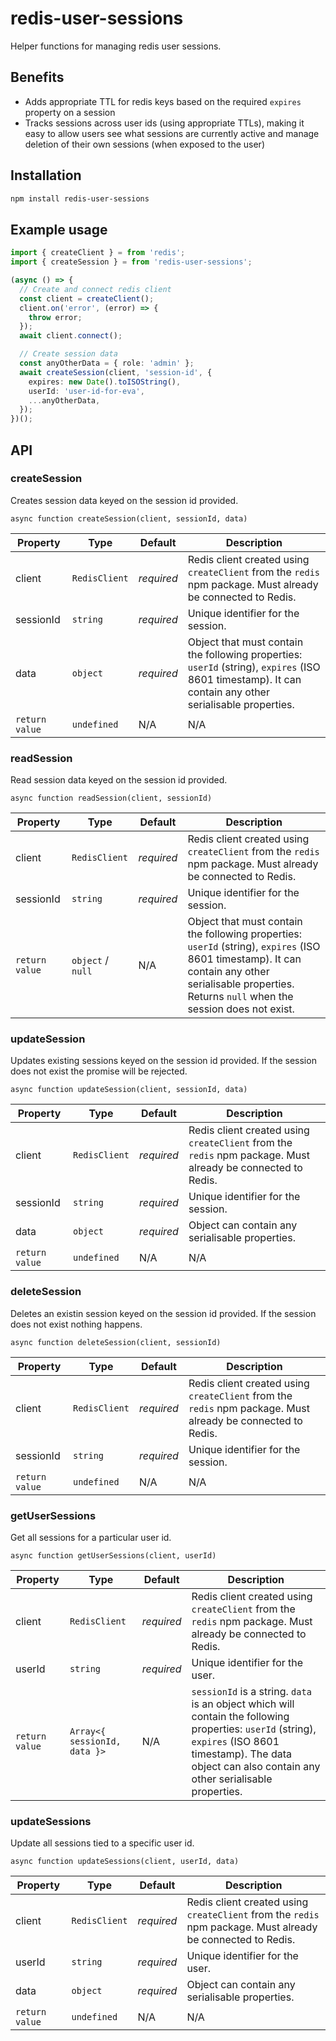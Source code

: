 # redis-user-sessions

Helper functions for managing redis user sessions.

## Benefits

- Adds appropriate TTL for redis keys based on the required `expires` property on a session
- Tracks sessions across user ids (using appropriate TTLs), making it easy to allow users see what sessions are currently active and manage deletion of their own sessions (when exposed to the user)

## Installation

```sh
npm install redis-user-sessions
```

## Example usage

```ts
import { createClient } = from 'redis';
import { createSession } = from 'redis-user-sessions';

(async () => {
  // Create and connect redis client
  const client = createClient();
  client.on('error', (error) => {
    throw error;
  });
  await client.connect();

  // Create session data
  const anyOtherData = { role: 'admin' };
  await createSession(client, 'session-id', {
    expires: new Date().toISOString(),
    userId: 'user-id-for-eva',
    ...anyOtherData,
  });
})();
```

## API

### createSession

Creates session data keyed on the session id provided.

`async function createSession(client, sessionId, data)`

<!-- https://www.tablesgenerator.com/markdown_tables -->

| Property       | Type          | Default    | Description                                                                                                                                             |
| -------------- | ------------- | ---------- | ------------------------------------------------------------------------------------------------------------------------------------------------------- |
| client         | `RedisClient` | _required_ | Redis client created using `createClient` from the `redis` npm package. Must already be connected to Redis.                                             |
| sessionId      | `string`      | _required_ | Unique identifier for the session.                                                                                                                      |
| data           | `object`      | _required_ | Object that must contain the following properties: `userId` (string), `expires` (ISO 8601 timestamp). It can contain any other serialisable properties. |
| `return value` | `undefined`   | N/A        | N/A                                                                                                                                                     |

### readSession

Read session data keyed on the session id provided.

`async function readSession(client, sessionId)`

<!-- https://www.tablesgenerator.com/markdown_tables -->

| Property       | Type              | Default    | Description                                                                                                                                                                                             |
| -------------- | ----------------- | ---------- | ------------------------------------------------------------------------------------------------------------------------------------------------------------------------------------------------------- |
| client         | `RedisClient`     | _required_ | Redis client created using `createClient` from the `redis` npm package. Must already be connected to Redis.                                                                                             |
| sessionId      | `string`          | _required_ | Unique identifier for the session.                                                                                                                                                                      |
| `return value` | `object` / `null` | N/A        | Object that must contain the following properties: `userId` (string), `expires` (ISO 8601 timestamp). It can contain any other serialisable properties. Returns `null` when the session does not exist. |

### updateSession

Updates existing sessions keyed on the session id provided. If the session does not exist the promise will be rejected.

`async function updateSession(client, sessionId, data)`

<!-- https://www.tablesgenerator.com/markdown_tables -->

| Property       | Type          | Default    | Description                                                                                                 |
| -------------- | ------------- | ---------- | ----------------------------------------------------------------------------------------------------------- |
| client         | `RedisClient` | _required_ | Redis client created using `createClient` from the `redis` npm package. Must already be connected to Redis. |
| sessionId      | `string`      | _required_ | Unique identifier for the session.                                                                          |
| data           | `object`      | _required_ | Object can contain any serialisable properties.                                                             |
| `return value` | `undefined`   | N/A        | N/A                                                                                                         |

### deleteSession

Deletes an existin session keyed on the session id provided. If the session does not exist nothing happens.

`async function deleteSession(client, sessionId)`

<!-- https://www.tablesgenerator.com/markdown_tables -->

| Property       | Type          | Default    | Description                                                                                                 |
| -------------- | ------------- | ---------- | ----------------------------------------------------------------------------------------------------------- |
| client         | `RedisClient` | _required_ | Redis client created using `createClient` from the `redis` npm package. Must already be connected to Redis. |
| sessionId      | `string`      | _required_ | Unique identifier for the session.                                                                          |
| `return value` | `undefined`   | N/A        | N/A                                                                                                         |

### getUserSessions

Get all sessions for a particular user id.

`async function getUserSessions(client, userId)`

<!-- https://www.tablesgenerator.com/markdown_tables -->

| Property       | Type                         | Default    | Description                                                                                                                                                                                                      |
| -------------- | ---------------------------- | ---------- | ---------------------------------------------------------------------------------------------------------------------------------------------------------------------------------------------------------------- |
| client         | `RedisClient`                | _required_ | Redis client created using `createClient` from the `redis` npm package. Must already be connected to Redis.                                                                                                      |
| userId         | `string`                     | _required_ | Unique identifier for the user.                                                                                                                                                                                  |
| `return value` | `Array<{ sessionId, data }>` | N/A        | `sessionId` is a string. `data` is an object which will contain the following properties: `userId` (string), `expires` (ISO 8601 timestamp). The data object can also contain any other serialisable properties. |

### updateSessions

Update all sessions tied to a specific user id.

`async function updateSessions(client, userId, data)`

<!-- https://www.tablesgenerator.com/markdown_tables -->

| Property       | Type          | Default    | Description                                                                                                 |
| -------------- | ------------- | ---------- | ----------------------------------------------------------------------------------------------------------- |
| client         | `RedisClient` | _required_ | Redis client created using `createClient` from the `redis` npm package. Must already be connected to Redis. |
| userId         | `string`      | _required_ | Unique identifier for the user.                                                                             |
| data           | `object`      | _required_ | Object can contain any serialisable properties.                                                             |
| `return value` | `undefined`   | N/A        | N/A                                                                                                         |
